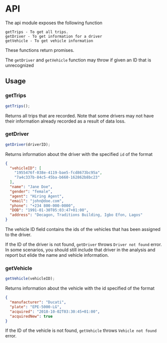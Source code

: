 # API

The api module exposes the following function

```
getTrips - To get all trips.
getDriver - To get information for a driver
getVehicle - To get vehicle information
```

These functions return promises.

The `getDriver` and `getVehicle` function may throw if given an ID that is unrecognized

## Usage

### getTrips

```js
getTrips();
```

Returns all trips that are recorded.
Note that some drivers may not have their information already recorded as a result of data loss.

### getDriver

```js
getDriver(driverID);
```

Returns information about the driver with the specified `id` of the format

```json
{
  "vehicleID": [
    "1955476f-038e-4119-bae5-fcd8673bc95a",
    "7a4c337b-84c5-45ba-b660-162862b8bc23"
  ],
  "name": "Jane Doe",
  "gender": "female",
  "agent": "Hiring Agent",
  "email": "john@doe.com",
  "phone": "+234 800-000-0000",
  "DOB": "1991-01-30T05:03:47+01:00",
  "address": "Decagon, Traditions Building, Igbo Efon, Lagos"
}
```

The vehicle ID field contains the ids of the vehicles that has been assigned to the driver.

If the ID of the driver is not found, `getDriver` throws `Driver not found` error.
In some scenarios, you should still include that driver in the analysis and report but elide the name and vehicle information.

### getVehicle

```js
getVehicle(vehicleID);
```

Returns information about the vehicle with the id specified of the format

```json
{
  "manufacturer": "Ducati",
  "plate": "EPE-5000-LG",
  "acquired": "2018-10-02T03:30:45+01:00",
  "acquiredNew": true
}
```

If the ID of the vehicle is not found, `getVehicle` throws `Vehicle not found` error.
